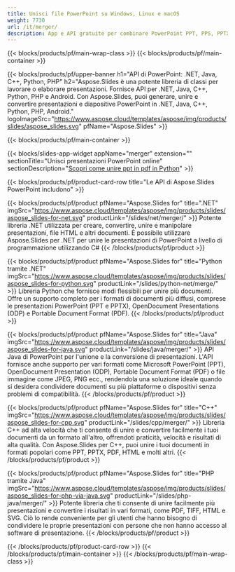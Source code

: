 ```yaml
---
title: Unisci file PowerPoint su Windows, Linux e macOS
weight: 7730
url: /it/merger/
description: App e API gratuite per combinare PowerPoint PPT, PPS, PPTX, PDF, POTX, PPSX, PPTM, PPSM, POTM, ODP e OTP
---
```


{{< blocks/products/pf/main-wrap-class >}}
{{< blocks/products/pf/main-container >}}

{{< blocks/products/pf/upper-banner h1="API di PowerPoint: .NET, Java, C++, Python, PHP" h2="Aspose.Slides è una potente libreria di classi per lavorare o elaborare presentazioni. Fornisce API per .NET, Java, C++, Python, PHP e Android. Con Aspose.Slides, puoi generare, unire e convertire presentazioni e diapositive PowerPoint in .NET, Java, C++, Python, PHP, Android." logoImageSrc="https://www.aspose.cloud/templates/aspose/img/products/slides/aspose_slides.svg" pfName="Aspose.Slides" >}}


{{< blocks/products/pf/main-container >}}

{{< blocks/slides-app-widget 
    appName="merger"
    extension=""
    sectionTitle="Unisci presentazioni PowerPoint online" 
    sectionDescription="[Scopri come unire ppt in pdf in Python](https://products.aspose.com/slides/it/python-net/merge/ppt-to-pdf/)" >}}

{{< blocks/products/pf/product-card-row title="Le API di Aspose.Slides PowerPoint includono" >}}

{{< blocks/products/pf/product pfName="Aspose.Slides for" title=".NET" imgSrc="https://www.aspose.cloud/templates/aspose/img/products/slides/aspose_slides-for-net.svg" productLink="/slides/net/merger/" >}}
Potente libreria .NET utilizzata per creare, convertire, unire e manipolare presentazioni, file HTML e altri documenti. È possibile utilizzare Aspose.Slides per .NET per unire le presentazioni di PowerPoint a livello di programmazione utilizzando C#
{{< /blocks/products/pf/product >}}

{{< blocks/products/pf/product pfName="Aspose.Slides for" title="Python tramite .NET" imgSrc="https://www.aspose.cloud/templates/aspose/img/products/slides/aspose_slides-for-python.svg" productLink="/slides/python-net/merge/" >}}
Libreria Python che fornisce modi flessibili per unire più documenti. Offre un supporto completo per i formati di documenti più diffusi, comprese le presentazioni PowerPoint (PPT e PPTX), OpenDocument Presentations (ODP) e Portable Document Format (PDF).
{{< /blocks/products/pf/product >}}

{{< blocks/products/pf/product pfName="Aspose.Slides for" title="Java" imgSrc="https://www.aspose.cloud/templates/aspose/img/products/slides/aspose_slides-for-java.svg" productLink="/slides/java/merger/" >}}
API Java di PowerPoint per l'unione e la conversione di presentazioni. L'API fornisce anche supporto per vari formati come Microsoft PowerPoint (PPT), OpenDocument Presentation (ODP), Portable Document Format (PDF) o file immagine come JPEG, PNG ecc., rendendola una soluzione ideale quando si desidera condividere documenti su più piattaforme o dispositivi senza problemi di compatibilità.
{{< /blocks/products/pf/product >}}

{{< blocks/products/pf/product pfName="Aspose.Slides for" title="C++" imgSrc="https://www.aspose.cloud/templates/aspose/img/products/slides/aspose_slides-for-cpp.svg" productLink="/slides/cpp/merger/" >}}
Libreria C++ ad alta velocità che ti consente di unire e convertire facilmente i tuoi documenti da un formato all'altro, offrendoti praticità, velocità e risultati di alta qualità. Con Aspose.Slides per C++, puoi unire i tuoi documenti in formati popolari come PPT, PPTX, PDF, HTML e molti altri.
{{< /blocks/products/pf/product >}}

{{< blocks/products/pf/product pfName="Aspose.Slides for" title="PHP tramite Java" imgSrc="https://www.aspose.cloud/templates/aspose/img/products/slides/aspose_slides-for-php-via-java.svg" productLink="/slides/php-java/merger/" >}}
Potente libreria che ti consente di unire facilmente più presentazioni e convertire i risultati in vari formati, come PDF, TIFF, HTML e SVG. Ciò lo rende conveniente per gli utenti che hanno bisogno di condividere le proprie presentazioni con persone che non hanno accesso al software di presentazione.
{{< /blocks/products/pf/product >}}

{{< /blocks/products/pf/product-card-row >}}
{{< /blocks/products/pf/main-container >}}
{{< /blocks/products/pf/main-wrap-class >}}

